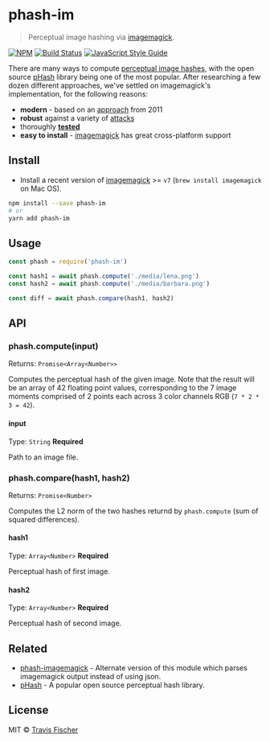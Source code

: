 # phash-im

> Perceptual image hashing via [imagemagick](http://www.fmwconcepts.com/misc_tests/perceptual_hash_test_results_510/index.html).

[![NPM](https://img.shields.io/npm/v/phash-im.svg)](https://www.npmjs.com/package/phash-im) [![Build Status](https://travis-ci.org/transitive-bullshit/phash-im.svg?branch=master)](https://travis-ci.org/transitive-bullshit/phash-im) [![JavaScript Style Guide](https://img.shields.io/badge/code_style-standard-brightgreen.svg)](https://standardjs.com)

There are many ways to compute [perceptual image hashes](https://www.wikiwand.com/en/Perceptual_hashing), with the open source [pHash](http://www.phash.org/) library being one of the most popular. After researching a few dozen different approaches, we've settled on imagemagick's implementation, for the following reasons:

- **modern** - based on an [approach](http://www.naturalspublishing.com/files/published/54515x71g3omq1.pdf) from 2011
- **robust** against a variety of [attacks](http://www.fmwconcepts.com/misc_tests/perceptual_hash_test_results_510/index.html)
- thoroughly **[tested](https://github.com/transitive-bullshit/phash-im/tree/master/index.test.js)**
- **easy to install** - [imagemagick](http://imagemagick.org) has great cross-platform support


## Install

- Install a recent version of [imagemagick](http://imagemagick.org) >= `v7` (`brew install imagemagick` on Mac OS).

```bash
npm install --save phash-im
# or
yarn add phash-im
```


## Usage

```js
const phash = require('phash-im')

const hash1 = await phash.compute('./media/lena.png')
const hash2 = await phash.compute('./media/barbara.png')

const diff = await phash.compare(hash1, hash2)
```


## API

### phash.compute(input)

Returns: `Promise<Array<Number>>`

Computes the perceptual hash of the given image. Note that the result will be an array of 42 floating point values, corresponding to the 7 image moments comprised of 2 points each across 3 color channels RGB (`7 * 2 * 3 = 42`).

#### input

Type: `String`
**Required**

Path to an image file.

### phash.compare(hash1, hash2)

Returns: `Promise<Number>`

Computes the L2 norm of the two hashes returnd by `phash.compute` (sum of squared differences).

#### hash1

Type: `Array<Number>`
**Required**

Perceptual hash of first image.

#### hash2

Type: `Array<Number>`
**Required**

Perceptual hash of second image.


## Related

- [phash-imagemagick](https://github.com/scienceai/phash-imagemagick) - Alternate version of this module which parses imagemagick output instead of using json.
- [pHash](http://www.phash.org/) - A popular open source perceptual hash library.


## License

MIT © [Travis Fischer](https://github.com/transitive-bullshit)
